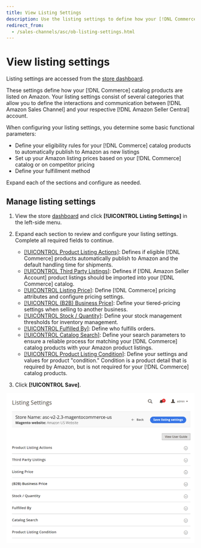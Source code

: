 ```yaml
---
title: View Listing Settings
description: Use the listing settings to define how your [!DNL Commerce] catalog products are listed on [!DNL Amazon Marketplace].
redirect_from:
  - /sales-channels/asc/ob-listing-settings.html
---
```


# View listing settings

Listing settings are accessed from the [store dashboard](./amazon-store-dashboard.md).

These settings define how your [!DNL Commerce] catalog products are listed on Amazon. Your listing settings consist of several categories that allow you to define the interactions and communication between [!DNL Amazon Sales Channel] and your respective [!DNL Amazon Seller Central] account.

When configuring your listing settings, you determine some basic functional parameters:

- Define your eligibility rules for your [!DNL Commerce] catalog products to automatically publish to Amazon as new listings
- Set up your Amazon listing prices based on your [!DNL Commerce] catalog or on competitor pricing
- Define your fulfillment method

Expand each of the sections and configure as needed.

## Manage listing settings

1. View the store [dashboard](./amazon-store-dashboard.md) and click **[!UICONTROL Listing Settings]** in the left-side menu.

1. Expand each section to review and configure your listing settings. Complete all required fields to continue.

   - [[!UICONTROL Product Listing Actions]](./product-listing-actions.md): Defines if eligible [!DNL Commerce] products automatically publish to Amazon and the default handling time for shipments.
   - [[!UICONTROL Third Party Listings]](./third-party-listing-settings.md): Defines if [!DNL Amazon Seller Account] product listings should be imported into your [!DNL Commerce] catalog.
   - [[!UICONTROL Listing Price]](./listing-price.md): Define [!DNL Commerce] pricing attributes and configure pricing settings.
   - [[!UICONTROL (B2B) Business Price]](./business-pricing.md): Define your tiered-pricing settings when selling to another business.
   - [[!UICONTROL Stock / Quantity]](./stock-quantity.md): Define your stock management thresholds for inventory management.
   - [[!UICONTROL Fulfilled By]](./fulfilled-by.md)\: Define who fulfills orders.
   - [[!UICONTROL Catalog Search]](./catalog-search.md): Define your search parameters to ensure a reliable process for matching your [!DNL Commerce] catalog products with your Amazon product listings.
   - [[!UICONTROL Product Listing Condition]](./product-listing-condition.md): Define your settings and values for product "condition." Condition is a product detail that is required by Amazon, but is not required for your [!DNL Commerce] catalog products.

1. Click **[!UICONTROL Save]**.

![Listing settings](assets/amazon-listing-settings.png)
